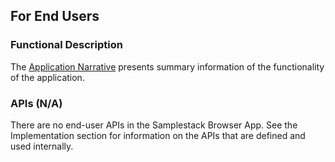 ## For End Users

### Functional Description

The [Application Narrative](https://wiki.marklogic.com/display/rootwiki/Application+Narrative+-+Stack+Overflow+data) presents summary information of the functionality of the application.

### APIs (N/A)

There are no end-user APIs in the Samplestack Browser App. See the Implementation section for information on the APIs that are defined and used internally.
